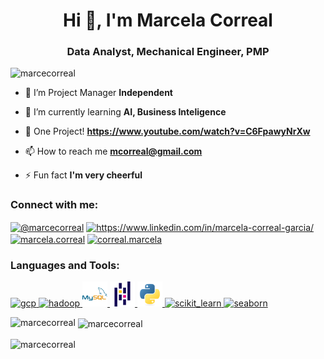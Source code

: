 <h1 align="center">Hi 👋, I'm Marcela Correal</h1>
<h3 align="center">Data Analyst, Mechanical Engineer, PMP</h3>

<p align="left"> <img src="https://komarev.com/ghpvc/?username=marcecorreal&label=Profile%20views&color=0e75b6&style=flat" alt="marcecorreal" /> </p>

- 🔭 I’m Project Manager **Independent**

- 🌱 I’m currently learning **AI, Business Inteligence**

- 💬 One Project! **https://www.youtube.com/watch?v=C6FpawyNrXw**

- 📫 How to reach me **mcorreal@gmail.com**

- ⚡ Fun fact **I'm very cheerful**

<h3 align="left">Connect with me:</h3>
<p align="left">
<a href="https://twitter.com/@marcecorreal" target="blank"><img align="center" src="https://raw.githubusercontent.com/rahuldkjain/github-profile-readme-generator/master/src/images/icons/Social/twitter.svg" alt="@marcecorreal" height="30" width="40" /></a>
<a href="https://linkedin.com/in/https://www.linkedin.com/in/marcela-correal-garcia/" target="blank"><img align="center" src="https://raw.githubusercontent.com/rahuldkjain/github-profile-readme-generator/master/src/images/icons/Social/linked-in-alt.svg" alt="https://www.linkedin.com/in/marcela-correal-garcia/" height="30" width="40" /></a>
<a href="https://fb.com/marcela.correal" target="blank"><img align="center" src="https://raw.githubusercontent.com/rahuldkjain/github-profile-readme-generator/master/src/images/icons/Social/facebook.svg" alt="marcela.correal" height="30" width="40" /></a>
<a href="https://instagram.com/correal.marcela" target="blank"><img align="center" src="https://raw.githubusercontent.com/rahuldkjain/github-profile-readme-generator/master/src/images/icons/Social/instagram.svg" alt="correal.marcela" height="30" width="40" /></a>
</p>

<h3 align="left">Languages and Tools:</h3>
<p align="left"> <a href="https://cloud.google.com" target="_blank" rel="noreferrer"> <img src="https://www.vectorlogo.zone/logos/google_cloud/google_cloud-icon.svg" alt="gcp" width="40" height="40"/> </a> <a href="https://hadoop.apache.org/" target="_blank" rel="noreferrer"> <img src="https://www.vectorlogo.zone/logos/apache_hadoop/apache_hadoop-icon.svg" alt="hadoop" width="40" height="40"/> </a> <a href="https://www.mysql.com/" target="_blank" rel="noreferrer"> <img src="https://raw.githubusercontent.com/devicons/devicon/master/icons/mysql/mysql-original-wordmark.svg" alt="mysql" width="40" height="40"/> </a> <a href="https://pandas.pydata.org/" target="_blank" rel="noreferrer"> <img src="https://raw.githubusercontent.com/devicons/devicon/2ae2a900d2f041da66e950e4d48052658d850630/icons/pandas/pandas-original.svg" alt="pandas" width="40" height="40"/> </a> <a href="https://www.python.org" target="_blank" rel="noreferrer"> <img src="https://raw.githubusercontent.com/devicons/devicon/master/icons/python/python-original.svg" alt="python" width="40" height="40"/> </a> <a href="https://scikit-learn.org/" target="_blank" rel="noreferrer"> <img src="https://upload.wikimedia.org/wikipedia/commons/0/05/Scikit_learn_logo_small.svg" alt="scikit_learn" width="40" height="40"/> </a> <a href="https://seaborn.pydata.org/" target="_blank" rel="noreferrer"> <img src="https://seaborn.pydata.org/_images/logo-mark-lightbg.svg" alt="seaborn" width="40" height="40"/> </a> </p>

<p><img align="left" src="https://github-readme-stats.vercel.app/api/top-langs?username=marcecorreal&show_icons=true&title_color=07094b&locale=en&layout=compact" alt="marcecorreal" /></p>

<p>&nbsp;<img align="center" src="https://github-readme-stats.vercel.app/api?username=marcecorreal&show_icons=true&locale=en" alt="marcecorreal" /></p>

<p><img align="center" src="https://github-readme-streak-stats.herokuapp.com/?user=marcecorreal&" alt="marcecorreal" /></p>
